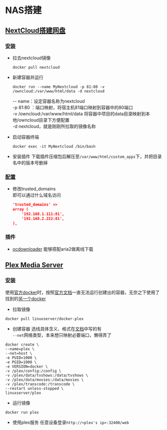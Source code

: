 # NAS搭建

## [NextCloud搭建网盘](https://nextcloud.com/)

### [安装](https://jingyan.baidu.com/article/86f4a73ebd6e9437d7526961.html)
- 拉去nextcloud镜像
    ```shell
    docker pull nextcloud
    ```

- 新建容器并运行
    ```shell
    docker run --name MyNextcloud -p 81:80 -v /owncloud:/var/www/html/data -d nextcloud
    ```
    -- name：设定容器名称为nextcloud  
    -p 81:80 ：端口映射，将宿主机81端口映射到容器中的80端口  
    -v /owncloud:/var/www/html/data 将容器中项目的data目录映射到本地/owncloud目录下方便配置  
    -d nextcloud，就是刚刚所拉取的镜像名称

- 启动容器终端
    ```shell
    docker exec -it MyNextcloud /bin/bash
    ```
- 安装插件
  下载插件压缩包后解压至`/var/www/html/custom_apps`下，并把目录名中的版本号删掉

### [配置]()

- 修改trusted_domains  
    即可以通过什么域名访问
    ```json
    'trusted_domains' =>
    array (
        '192.168.1.111:81',
        '192.168.2.222:81',
    ),
    ```

### 插件

- [ocdownloader](https://github.com/e-alfred/ocdownloader)
    能够搭配aria2做离线下载

## [Plex Media Server](https://www.plex.tv/)

### [安装](https://www.smarthomebeginner.com/install-plex-using-docker/)
    
使用[官方docker](https://github.com/plexinc/pms-docker)时，按照[官方文档](https://www.plex.tv/media-server-downloads/)一直无法运行创建出的容器，无奈之下使用了找到的[另一个docker](https://github.com/linuxserver/docker-plex)

- 拉取镜像
```shell
docker pull linuxserver/docker-plex
```

- 创建容器
选线具体含义、格式在[文档](https://github.com/linuxserver/docker-plex/blob/master/README.md)中写的有  
`--net`网络类型，本来想只映射必要端口，懒得弄了
```shell
docker create \
--name=plex \
--net=host \
-e PUID=1000 \
-e PGID=1000 \
-e VERSION=docker \
-v /plex/config:/config \
-v /plex/data/tvshows:/data/tvshows \
-v /plex/data/movies:/data/movies \
-v /plex/transcode:/transcode \
--restart unless-stopped \
linuxserver/plex
```

- 运行镜像
```shell
docker run plex
```

- 使用plex服务
任意设备登录`http://<plex's ip>:32400/web`